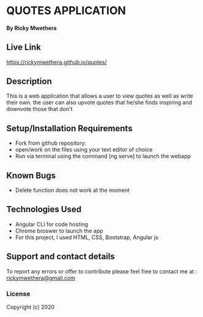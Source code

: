 # QUOTES APPLICATION

#### By Ricky Mwethera
## Live Link
https://rickymwethera.github.io/quotes/
## Description
This is a web application that allows a user to view quotes as well as write their own. the user can also upvote quotes that he/she finds inspiring and downvote those that don't
## Setup/Installation Requirements
* Fork from github repository: 
* open/work on the files using your text editor of choice
* Run via terminal using the command [ng serve] to launch the webapp
## Known Bugs
* Delete function does not work at the moment

## Technologies Used
* Angular CLI for code hosting
* Chrome broswer to launch the app
* For this project, I used HTML, CSS, Bootstrap, Angular js
## Support and contact details
To report any errors or offer to contribute please feel free to contact me at : rickymwethera@gmail.com
### License
Copyright (c) 2020